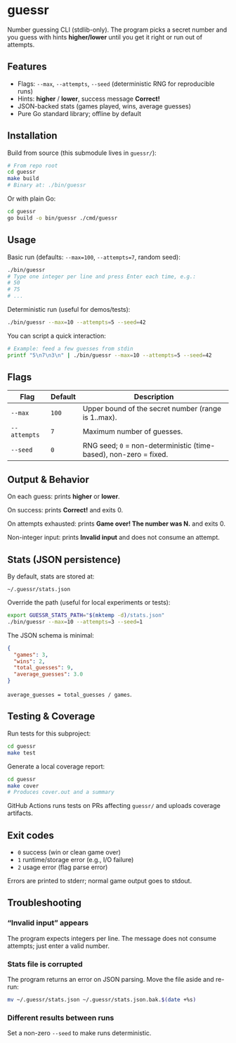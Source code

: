 # guessr

Number guessing CLI (stdlib-only). The program picks a secret number and you guess with hints **higher/lower** until you get it right or run out of attempts.

## Features
- Flags: `--max`, `--attempts`, `--seed` (deterministic RNG for reproducible runs)
- Hints: **higher** / **lower**, success message **Correct!**
- JSON-backed stats (games played, wins, average guesses)
- Pure Go standard library; offline by default

## Installation

Build from source (this submodule lives in `guessr/`):

```bash
# From repo root
cd guessr
make build
# Binary at: ./bin/guessr
```

Or with plain Go:

```bash
cd guessr
go build -o bin/guessr ./cmd/guessr
```

## Usage

Basic run (defaults: `--max=100`, `--attempts=7`, random seed):

```bash
./bin/guessr
# Type one integer per line and press Enter each time, e.g.:
# 50
# 75
# ...
```

Deterministic run (useful for demos/tests):

```bash
./bin/guessr --max=10 --attempts=5 --seed=42
```

You can script a quick interaction:

```bash
# Example: feed a few guesses from stdin
printf "5\n7\n3\n" | ./bin/guessr --max=10 --attempts=5 --seed=42
```

## Flags

| Flag | Default | Description |
| --- | --- | --- |
| `--max` | `100` | Upper bound of the secret number (range is 1..max). |
| `--attempts` | `7` | Maximum number of guesses. |
| `--seed` | `0` | RNG seed; `0` = non-deterministic (time-based), non-zero = fixed. |

## Output & Behavior

On each guess: prints **higher** or **lower**.

On success: prints **Correct!** and exits 0.

On attempts exhausted: prints **Game over! The number was N.** and exits 0.

Non-integer input: prints **Invalid input** and does not consume an attempt.

## Stats (JSON persistence)

By default, stats are stored at:

`~/.guessr/stats.json`

Override the path (useful for local experiments or tests):

```bash
export GUESSR_STATS_PATH="$(mktemp -d)/stats.json"
./bin/guessr --max=10 --attempts=3 --seed=1
```

The JSON schema is minimal:

```json
{
  "games": 3,
  "wins": 2,
  "total_guesses": 9,
  "average_guesses": 3.0
}
```

`average_guesses = total_guesses / games`.

## Testing & Coverage

Run tests for this subproject:

```bash
cd guessr
make test
```

Generate a local coverage report:

```bash
cd guessr
make cover
# Produces cover.out and a summary
```

GitHub Actions runs tests on PRs affecting `guessr/` and uploads coverage artifacts.

## Exit codes

- `0` success (win or clean game over)
- `1` runtime/storage error (e.g., I/O failure)
- `2` usage error (flag parse error)

Errors are printed to stderr; normal game output goes to stdout.

## Troubleshooting

### “Invalid input” appears
The program expects integers per line. The message does not consume attempts; just enter a valid number.

### Stats file is corrupted
The program returns an error on JSON parsing. Move the file aside and re-run:

```bash
mv ~/.guessr/stats.json ~/.guessr/stats.json.bak.$(date +%s)
```

### Different results between runs
Set a non-zero `--seed` to make runs deterministic.
